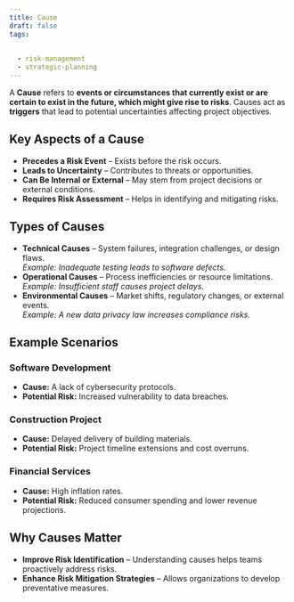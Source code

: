 ```yaml
---
title: Cause
draft: false
tags:
  
  
  - risk-management
  - strategic-planning
---
```


A **Cause** refers to **events or circumstances that currently exist or are certain to exist in the future, which might give rise to risks**. Causes act as **triggers** that lead to potential uncertainties affecting project objectives.

## Key Aspects of a Cause
- **Precedes a Risk Event** – Exists before the risk occurs.
- **Leads to Uncertainty** – Contributes to threats or opportunities.
- **Can Be Internal or External** – May stem from project decisions or external conditions.
- **Requires Risk Assessment** – Helps in identifying and mitigating risks.

## Types of Causes
- **Technical Causes** – System failures, integration challenges, or design flaws.  
  *Example: Inadequate testing leads to software defects.*
- **Operational Causes** – Process inefficiencies or resource limitations.  
  *Example: Insufficient staff causes project delays.*
- **Environmental Causes** – Market shifts, regulatory changes, or external events.  
  *Example: A new data privacy law increases compliance risks.*

## Example Scenarios

### **Software Development**
- **Cause:** A lack of cybersecurity protocols.  
- **Potential Risk:** Increased vulnerability to data breaches.

### **Construction Project**
- **Cause:** Delayed delivery of building materials.  
- **Potential Risk:** Project timeline extensions and cost overruns.

### **Financial Services**
- **Cause:** High inflation rates.  
- **Potential Risk:** Reduced consumer spending and lower revenue projections.

## Why Causes Matter
- **Improve Risk Identification** – Understanding causes helps teams proactively address risks.
- **Enhance Risk Mitigation Strategies** – Allows organizations to develop preventative measures.
